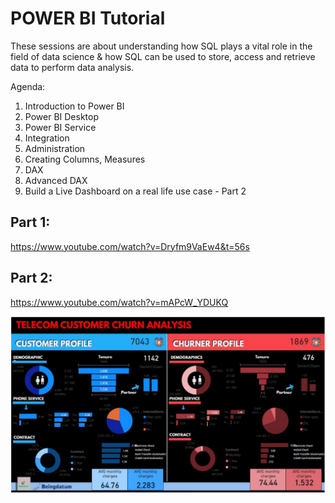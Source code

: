 # POWER BI Tutorial

These sessions are about understanding how SQL plays a vital role in the field of data science & how SQL can be used to store, access and retrieve data to perform data analysis.

Agenda:

1. Introduction to Power BI
2. Power BI Desktop
3. Power BI Service
4. Integration 
5. Administration
6. Creating Columns, Measures
7. DAX
8. Advanced DAX
9. Build a Live Dashboard on a real life use case - Part 2

## Part 1: 
https://www.youtube.com/watch?v=Dryfm9VaEw4&t=56s

## Part 2: 
https://www.youtube.com/watch?v=mAPcW_YDUKQ

![diagram](images/Dashboard.jpeg)
